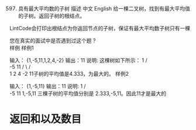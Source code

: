 597. 具有最大平均数的子树
描述
中文
English
给一棵二叉树，找到有最大平均值的子树。返回子树的根结点。

LintCode会打印出根结点为你返回节点的子树，保证有最大平均数子树只有一棵

您在真实的面试中是否遇到过这个题？  
样例
样例1

输入：
{1,-5,11,1,2,4,-2}
输出：11
说明:
这棵树如下所示：
     1
   /   \
 -5     11
 / \   /  \
1   2 4    -2 
11子树的平均值是4.333，为最大的。
样例2

输入：
{1,-5,11}
输出：11
说明:
     1
   /   \
 -5     11
1,-5,11 三棵子树的平均值分别是 2.333,-5,11。因此11才是最大的  

# 返回和以及数目  

